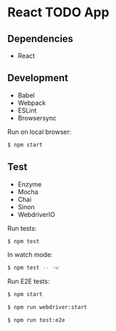 # React TODO App

## Dependencies

- React

## Development

- Babel
- Webpack
- ESLint
- Browsersync

Run on local browser:

```sh
$ npm start
```

## Test

- Enzyme
- Mocha
- Chai
- Sinon
- WebdriverIO

Run tests:

```sh
$ npm test
```

In watch mode:

```sh
$ npm test -- -w
```

Run E2E tests:

```sh
$ npm start
```

```sh
$ npm run webdriver:start
```

```sh
$ npm run test:e2e
```
